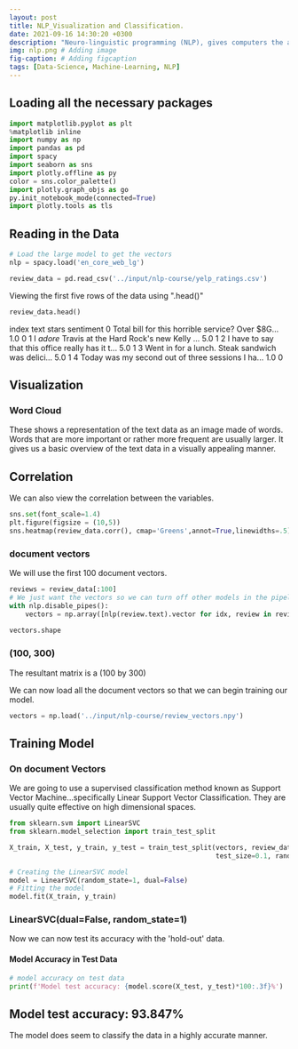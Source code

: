 ```yaml
---
layout: post
title: NLP_Visualization and Classification.
date: 2021-09-16 14:30:20 +0300
description: "Neuro-linguistic programming (NLP), gives computers the ability to understand text and spoken words in much the same way human beings can. It combines   computational linguistics—rule-based modeling of human language with statistical, machine learning, and deep learning models."
img: nlp.png # Adding image
fig-caption: # Adding figcaption 
tags: [Data-Science, Machine-Learning, NLP]
---
```


## Loading all the necessary packages
```python
import matplotlib.pyplot as plt
%matplotlib inline
import numpy as np
import pandas as pd
import spacy
import seaborn as sns
import plotly.offline as py
color = sns.color_palette()
import plotly.graph_objs as go
py.init_notebook_mode(connected=True)
import plotly.tools as tls
```
## Reading in the Data


```python
# Load the large model to get the vectors
nlp = spacy.load('en_core_web_lg')

review_data = pd.read_csv('../input/nlp-course/yelp_ratings.csv')
```
Viewing the first five rows of the data using ".head()"

```python
review_data.head()
```

index	text	stars	sentiment
0	Total bill for this horrible service? Over $8G...	1.0	0
1	I *adore* Travis at the Hard Rock's new Kelly ...	5.0	1
2	I have to say that this office really has it t...	5.0	1
3	Went in for a lunch. Steak sandwich was delici...	5.0	1
4	Today was my second out of three sessions I ha...	1.0	0

## Visualization
### Word Cloud
These shows a representation of the text data as an image made of words.
Words that are more important or rather more frequent are usually larger. It gives
us a basic overview of the text data in a visually appealing manner. 




## Correlation 
We can also view the correlation between the variables.

```python
sns.set(font_scale=1.4)
plt.figure(figsize = (10,5))
sns.heatmap(review_data.corr(), cmap='Greens',annot=True,linewidths=.5)
```




### document vectors
We will use the first 100 document vectors.

```python
reviews = review_data[:100]
# We just want the vectors so we can turn off other models in the pipeline
with nlp.disable_pipes():
    vectors = np.array([nlp(review.text).vector for idx, review in reviews.iterrows()])
    
vectors.shape
```
### (100, 300)
The resultant matrix is a (100 by 300)

We can now load all the document vectors so that we can begin training our model.

```python
vectors = np.load('../input/nlp-course/review_vectors.npy')
```
## Training Model
###   On document Vectors
We are going to use a supervised classification method known as Support Vector Machine...specifically Linear Support Vector Classification. They are usually quite effective on high dimensional spaces.


```python
from sklearn.svm import LinearSVC
from sklearn.model_selection import train_test_split

X_train, X_test, y_train, y_test = train_test_split(vectors, review_data.sentiment, 
                                                    test_size=0.1, random_state=1)

# Creating the LinearSVC model
model = LinearSVC(random_state=1, dual=False)
# Fitting the model
model.fit(X_train, y_train)
```
### LinearSVC(dual=False, random_state=1)

Now we can now test its accuracy with the 'hold-out' data.

#### Model Accuracy in Test Data

```python
# model accuracy on test data
print(f'Model test accuracy: {model.score(X_test, y_test)*100:.3f}%')
```
## Model test accuracy: 93.847%
The model does seem to classify the data in a highly accurate manner.
